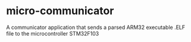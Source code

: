 # micro-communicator
A communicator application that sends a parsed ARM32 executable .ELF file to the microcontroller STM32F103
